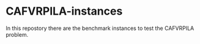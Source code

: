 # CAFVRPILA-instances
In this repostory there are the benchmark instances to test the CAFVRPILA problem. 
